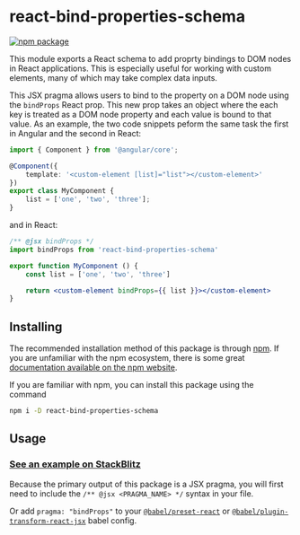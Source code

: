 # react-bind-properties-schema

<!-- [![Travis][build-badge]][build] -->
[![npm package][npm-badge]][npm]
<!-- [![Coveralls][coveralls-badge]][coveralls] -->

This module exports a React schema to add proprty bindings to DOM nodes in React applications. This is especially useful for working with custom elements, many of which may take complex data inputs.

This JSX pragma allows users to bind to the property on a DOM node using the `bindProps` React prop. This new prop takes an object where the each key is treated as a DOM node property and each value is bound to that value. As an example, the two code snippets peform the same task the first in Angular and the second in React:

```typescript
import { Component } from '@angular/core';

@Component({
    template: '<custom-element [list]="list"></custom-element>'
})
export class MyComponent {
    list = ['one', 'two', 'three'];
}
```

and in React:

```jsx
/** @jsx bindProps */
import bindProps from 'react-bind-properties-schema'

export function MyComponent () {
    const list = ['one', 'two', 'three']

    return <custom-element bindProps={{ list }}></custom-element>
}
```

## Installing

The recommended installation method of this package is through [npm](http://npmjs.com). If you are unfamiliar with the npm ecosystem, there is some great [documentation available on the npm website](https://docs.npmjs.com/cli/install).

If you are familiar with npm, you can install this package using the command

```bash
npm i -D react-bind-properties-schema
```

## Usage

### [See an example on StackBlitz](https://stackblitz.com/edit/bind-properties-demo?file=src/App.js)

Because the primary output of this package is a JSX pragma, you will first need to include the `/** @jsx <PRAGMA_NAME> */` syntax in your file.

Or add `pragma: "bindProps"` to your [`@babel/preset-react`](https://babeljs.io/docs/en/babel-preset-react) or [`@babel/plugin-transform-react-jsx`](https://babeljs.io/docs/en/babel-plugin-transform-react-jsx) babel config.

[build-badge]: https://img.shields.io/travis/user/repo/master.png?style=flat-square
[build]: https://travis-ci.org/user/repo

[npm-badge]: https://img.shields.io/npm/v/npm-package.png?style=flat-square
[npm]: https://www.npmjs.org/package/npm-package

[coveralls-badge]: https://img.shields.io/coveralls/user/repo/master.png?style=flat-square
[coveralls]: https://coveralls.io/github/user/repo
